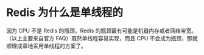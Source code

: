 # Redis 为什么是单线程的

因为 CPU 不是 Redis 的瓶颈。Redis 的瓶颈最有可能是机器内存或者网络带宽。（以上主要来自官方 FAQ）既然单线程容易实现，而且 CPU 不会成为瓶颈，那就顺理成章地采用单线程的方案了。
